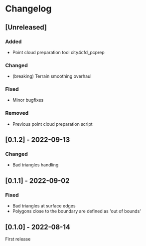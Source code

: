 # Changelog

## [Unreleased]
### Added
- Point cloud preparation tool city4cfd_pcprep
### Changed
- (breaking) Terrain smoothing overhaul
### Fixed
- Minor bugfixes
### Removed
- Previous point cloud preparation script

## [0.1.2] - 2022-09-13
### Changed
- Bad triangles handling

## [0.1.1] - 2022-09-02
### Fixed
- Bad triangles at surface edges
- Polygons close to the boundary are defined as 'out of bounds'

## [0.1.0] - 2022-08-14 
First release
